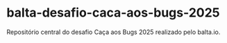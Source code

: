 # balta-desafio-caca-aos-bugs-2025
Repositório central do desafio Caça aos Bugs 2025 realizado pelo balta.io.
